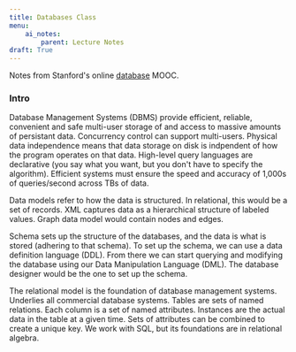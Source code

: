 ```yaml
---
title: Databases Class
menu: 
    ai_notes:
        parent: Lecture Notes
draft: True
---
```

Notes from Stanford's online [database](https://lagunita.stanford.edu/courses/DB/2014/SelfPaced/about) 
MOOC.

### Intro

Database Management Systems (DBMS) provide efficient, reliable, convenient and safe
multi-user storage of and access to massive amounts of persistant data. Concurrency 
control can support multi-users. Physical data independence means that data storage on disk
is indpendent of how the program operates on that data. High-level query languages
are declarative (you say what you want, but you don't have to specify the algorithm). 
Efficient systems must ensure the speed and accuracy of 1,000s of queries/second across TBs of data. 

Data models refer to how the data is structured. In relational, this would be a set of records. 
XML captures data as a hierarchical structure of labeled values. Graph data model would
contain nodes and edges.

Schema sets up the structure of the databases, and the data is what is stored (adhering to
that schema). To set up the schema, we can use a data definition language (DDL). 
From there we can start querying and modifying the database using our Data 
Manipulation Language (DML). The database designer would be the one to set up the schema.

The relational model is the foundation of database management systems. Underlies 
all commercial database systems. Tables are sets of named relations. Each column
is a set of named attributes. Instances are the actual data in the table at a given time.
Sets of attributes can be combined to create a unique key. We work with SQL, but
its foundations are in relational algebra.



